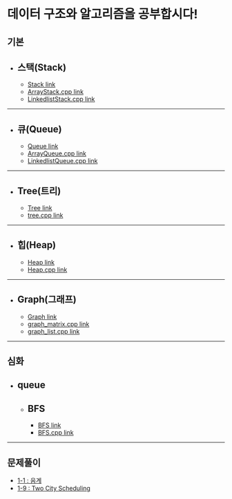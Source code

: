 데이터 구조와 알고리즘을 공부합시다!
========================

기본
----------

* 스택(Stack)
    -------------
    * [Stack link](스택(Stack))
    * [ArrayStack.cpp link](스택(Stack)/ArrayStack.cpp)
    * [LinkedlistStack.cpp link](스택(Stack)/LinkedlistStack.cpp)

--------------------------------------------------

* 큐(Queue)
    -------------
    * [Queue link](큐(Queue))
    * [ArrayQueue.cpp link](큐(Queue)/ArrayQueue.cpp)
    * [LinkedlistQueue.cpp link](큐(Queue)/LinkedlistQueue.cpp)

--------------------------------------------------

* Tree(트리)
    -------------
    * [Tree link](Tree(트리))
    * [tree.cpp link](Tree(트리)/tree.cpp)

--------------------------------------------------

* 힙(Heap)
    -------------
    * [Heap link](힙(Heap))
    * [Heap.cpp link](힙(Heap)/Heap.cpp)

--------------------------------------------------

* Graph(그래프)
    -------------
    * [Graph link](Graph(그래프))
    * [graph_matrix.cpp link](Graph(그래프)/graph_matrix.cpp)
    * [graph_list.cpp link](Graph(그래프)/graph_list.cpp)

--------------------------------------------------

심화
-------------

* queue
    --------------
    * BFS
        -------------
        * [BFS link](BFS)
        * [BFS.cpp link](BFS/BFS.cpp)

--------------------------------------------------


문제풀이
-------------
* [1-1 : 음계](문제풀이/1-1(음계))
* [1-9 : Two City Scheduling](문제풀이/1-9(TwoCityScheduling))